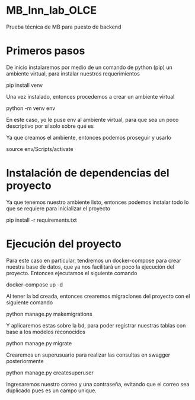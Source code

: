 # MB_Inn_lab_OLCE
Prueba técnica de MB para puesto de backend

# Primeros pasos

De inicio instalaremos por medio de un comando de python (pip) un ambiente virtual, para instalar nuestros requerimientos

pip install venv

Una vez instalado, entonces procedemos a crear un ambiente virtual

python -m venv env

En este caso, yo le puse env al ambiente virtual, para que sea un poco descriptivo por sí solo sobre qué es

Ya que creamos el ambiente, entonces podemos proseguir y usarlo

source env/Scripts/activate

# Instalación de dependencias del proyecto

Ya que tenemos nuestro ambiente listo, entonces podemos instalar todo lo que se requiere para inicializar el proyecto

pip install -r requirements.txt

# Ejecución del proyecto

Para este caso en particular, tendremos un docker-compose para crear nuestra base de datos, que ya nos facilitará un poco la ejecución del proyecto.
Entonces ejecutamos el siguiente comando

docker-compose up -d

Al tener la bd creada, entonces crearemos migraciones del proyecto con el siguiente comando

python manage.py makemigrations

Y aplicaremos estas sobre la bd, para poder registrar nuestras tablas con base a los modelos reconocidos

python manage.py migrate

Crearemos un superusuario para realizar las consultas en swagger posteriormente

python manage.py createsuperuser

Ingresaremos nuestro correo y una contraseña, evitando que el correo sea duplicado pues es un campo unique.
